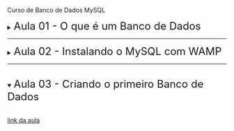 Curso de Banco de Dados MySQL

<details>
<summary>
    <font size=5> Aula 01 - O que é um Banco de Dados </font>
</summary>

<br/>

[Link da aula](https://www.youtube.com/watch?v=Ofktsne-utM&list=PLHz_AreHm4dkBs-795Dsgvau_ekxg8g1r)


Evolução do Armazenamento dos dados:
- Arquivo sequencial
- Arquivo direto
- Banco de dados

<br />

Composição do Banco de dados
- Base de Dados
- SGBD (ADMS)
- Linguagem de Exploração
- Programas Adicionais (administração)

<br />

Modelos propostos na dec. 60 pela IBM
1. Modelo Hierárquico
1. Modelo em Rede

<br />

O modelo que vamos usar aqui é o **Modelo Relacional** que surgiu na déc. de 70. Mas tem outros (documentos e objetos, por exemplo).

O Structured Query Language (SQL) é justamente essa linguagem de exploração pertencente ao padrão de Banco de Dados.

<br />

Soluções de Bancos SQL:
1. Oracle (paga)
1. IBM (paga)
1. Microsoft SQL Server (paga)
1. MySQL (free)
1. MariaDB (free) [de um criador do MySQL]
1. Firebird (free)
1. PostgreSQL (free)

<br/>

</details>

---

<details>
<summary>
    <font size=5> Aula 02 - Instalando o MySQL com WAMP </font>
</summary>

<br/>

[link da aula - parte 1](https://www.youtube.com/watch?v=5JbAOWJbgIA&list=PLHz_AreHm4dkBs-795Dsgvau_ekxg8g1r&index=2)

[link da aula - parte 2](https://www.youtube.com/watch?v=R2HrwSQ6EPM&list=PLHz_AreHm4dkBs-795Dsgvau_ekxg8g1r&index=3)


História do MySQL. Monty e Outro cara. Licença GPL. Comprado pela SUN e depois pela ORACLE. É usado em várias empresas importantes (públicas e privadas).

<br/>

Grupos de comandos dentro do MySQL:
- DDL - Definição
- DML - Manipulação
- DQL - Solicitação
- DCL - Controle
- DTL - Transações

<br/>

Características de uma boa transação:
- Durabilidade - os dados devem permanecer
- Isolamento - cada transação é indiferente das outras
- Consistência - ok antes, ok depois
- Atomicidade - cada transação é tudo ou nada

<br/>

## Instalando o MySQL no windows
Stack:
1. MySQL workbench (com requisitos)
    - pode ser com o Dbeaver
1. wampserver (com requisitos); ou
1. xampp

<br/>

user: hoot

psw: just_enter

<br/>

No console, digite `status` pra ver se tá funcionando bem.

</details>

---

<br/>

<details open>
<summary>
    <font size=5> Aula 03 - Criando o primeiro Banco de Dados </font>
</summary>

<br/>

[link da aula](https://www.youtube.com/watch?v=m9YPlX0fcJk&list=PLHz_AreHm4dkBs-795Dsgvau_ekxg8g1r&index=4)

